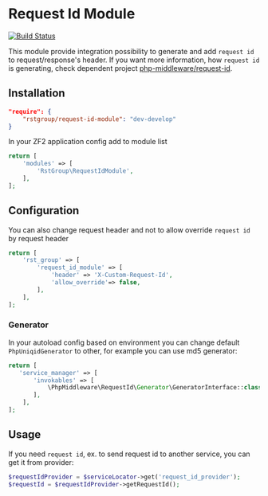 # Request Id Module

[![Build Status](https://travis-ci.org/rstgroup/request-id-module.svg?branch=master)](https://travis-ci.org/rstgroup/request-id-module)

This module provide integration possibility to generate and add `request id` to request/response's header.
If you want more information, how `request id` is generating, check dependent project [php-middleware/request-id](https://github.com/php-middleware/request-id).

## Installation

```json
"require": {
    "rstgroup/request-id-module": "dev-develop"
}
```


In your ZF2 application config add to module list

```php
return [
    'modules' => [
        'RstGroup\RequestIdModule',
    ],
];
```

## Configuration

You can also change request header and not to allow override `request id` by request header

```php
return [
    'rst_group' => [
        'request_id_module' => [
            'header' => 'X-Custom-Request-Id',
            'allow_override'=> false,
        ],
    ],
];
```

### Generator

In your autoload config based on environment you can change default `PhpUniqidGenerator` to other, for example you can use md5 generator:

```php
return [
   'service_manager' => [
       'invokables' => [
           \PhpMiddleware\RequestId\Generator\GeneratorInterface::class => \PhpMiddleware\RequestId\Generator\Md5Generator::class,
       ],
    ],
];
```

## Usage

If you need `request id`, ex. to send request id to another service, you can get it from provider:

```php
$requestIdProvider = $serviceLocator->get('request_id_provider');
$requestId = $requestIdProvider->getRequestId();
```


